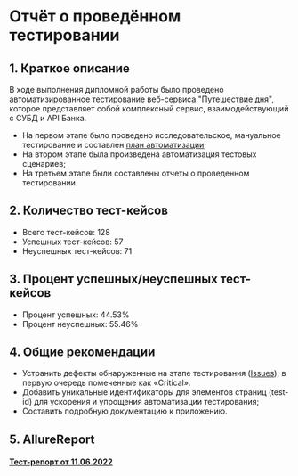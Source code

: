 # Отчёт о проведённом тестировании

## 1. Краткое описание

В ходе выполнения дипломной работы было проведено автоматизированное тестирование веб-сервиса "Путешествие дня", 
которое представляет собой комплексный сервис, взаимодействующий с СУБД и API Банка.

- На первом этапе было проведено исследовательское,
  мануальное тестирование и составлен [план автоматизации](../main/docs/Plan.md);
- На втором этапе была произведена автоматизация тестовых сценариев;
- На третьем этапе были составлены отчеты о проведенном тестировании.

## 2. Количество тест-кейсов

- Всего тест-кейсов: 128
- Успешных тест-кейсов: 57
- Неуспешных тест-кейсов: 71

## 3. Процент успешных/неуспешных тест-кейсов

- Процент успешных: 44.53%
- Процент неуспешных: 55.46%

## 4. Общие рекомендации

- Устранить дефекты обнаруженные на этапе тестирования ([Issues](/../../issues/)), 
  в первую очередь помеченные как «Critical».
- Добавить уникальные идентификаторы для элементов страниц (test-id) для ускорения и упрощения
  автоматизации тестирования;
- Составить подробную документацию к приложению.

## 5. AllureReport

#### [Тест-репорт от 11.06.2022](../main/docs/AlureReport.html)